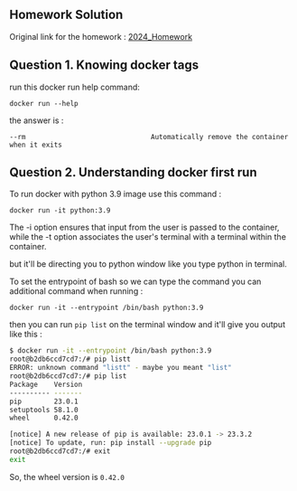 ## Homework Solution

Original link for the homework : [2024_Homework](https://github.com/DataTalksClub/data-engineering-zoomcamp/blob/main/cohorts/2024/01-docker-terraform/homework.md)

## Question 1. Knowing docker tags

run this docker run help command:

```docker run --help```

the answer is :

`--rm                               Automatically remove the container when it exits`

## Question 2. Understanding docker first run

To run docker with python 3.9 image use this command :

```docker run -it python:3.9```

The -i option ensures that input from the user is passed to the container, while the -t option associates the user's terminal with a terminal within the container.

but it'll be directing you to python window like you type python in terminal.

To set the entrypoint of bash so we can type the command you can additional command when running :

```docker run -it --entrypoint /bin/bash python:3.9```

then you can run `pip list` on the terminal window and it'll give you output like this :

```bash
$ docker run -it --entrypoint /bin/bash python:3.9
root@b2db6ccd7cd7:/# pip listt
ERROR: unknown command "listt" - maybe you meant "list"
root@b2db6ccd7cd7:/# pip list
Package    Version
---------- -------
pip        23.0.1
setuptools 58.1.0
wheel      0.42.0

[notice] A new release of pip is available: 23.0.1 -> 23.3.2
[notice] To update, run: pip install --upgrade pip
root@b2db6ccd7cd7:/# exit
exit
```

So, the wheel version is `0.42.0`





